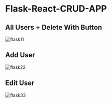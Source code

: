 # Flask-React-CRUD-APP
## All Users + Delete With Button
![flask11](https://github.com/youssefch2003/Flask-React-CRUD-APP/assets/118766729/c55c28b4-898e-45ce-bcf3-5b4da97dfc5a)
## Add User
![flask22](https://github.com/youssefch2003/Flask-React-CRUD-APP/assets/118766729/0b540311-4d2f-4f9b-a230-b0ebdf5fae43)
## Edit User
![flask33](https://github.com/youssefch2003/Flask-React-CRUD-APP/assets/118766729/3e3d4561-447a-422a-b46a-f88c5e133daf)
